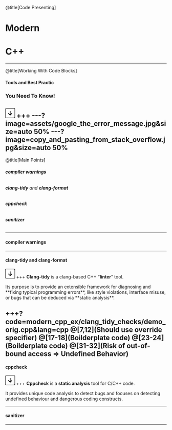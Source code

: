 @title[Code Presenting]
# Modern 
# C++

---
@title[Working With Code Blocks]

#### Tools and Best Practic 

### You Need To Know!

![Press Down Key](assets/down-arrow.png)
+++
---?image=assets/google_the_error_message.jpg&size=auto 50%
---?image=copy_and_pasting_from_stack_overflow.jpg&size=auto 50%
---
@title[Main Points]

###### <p> **compiler warnings**
###### <p> **clang-tidy** and **clang-format**
###### <p> **cppcheck**
###### <p> **sanitizer**

---

#### **compiler warnings** 


---

#### **clang-tidy** and **clang-format**
![Press Down Key](assets/down-arrow.png)
+++
**Clang-tidy** is a clang-based C++ “**linter**” tool.
<p> Its purpose is to provide an extensible framework for diagnosing and **fixing typical programming errors**, like style violations, interface misuse, or bugs that can be deduced via **static analysis**.

+++?code=modern_cpp_ex/clang_tidy_checks/demo_orig.cpp&lang=cpp
@[7,12](Should use override specifier)
@[17-18](Boilderplate code)
@[23-24](Boilderplate code)
@[31-32](Risk of out-of-bound access => Undefined Behavior)
---
#### **cppcheck**
![Press Down Key](assets/down-arrow.png)
+++
**Cppcheck** is a **static analysis** tool for C/C++ code.
<p> It provides unique code analysis to detect bugs and focuses on detecting undefined behaviour and dangerous coding constructs.

---

#### **sanitizer**
---
